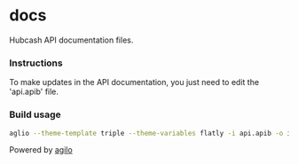 # docs
Hubcash API documentation files.

### Instructions

To make updates in the API documentation, you just need to edit the 'api.apib' file.

### Build usage

```bash
aglio --theme-template triple --theme-variables flatly -i api.apib -o index.html
```

Powered by [agilo](https://github.com/danielgtaylor/aglio)
